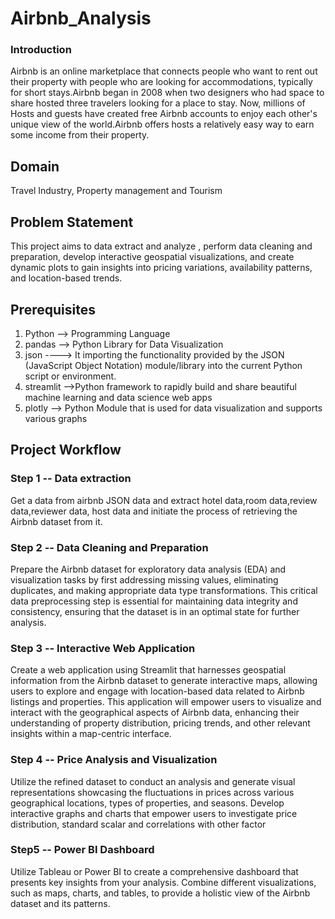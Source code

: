 # Airbnb_Analysis

### Introduction
Airbnb is an online marketplace that connects people who want to rent out their property with people who are looking for accommodations, typically for short stays.Airbnb began in 2008 when two designers who had space to share hosted three travelers looking for a place to stay. Now, millions of Hosts and guests have created free Airbnb accounts to enjoy each other's unique view of the world.Airbnb offers hosts a relatively easy way to earn some income from their property.

## Domain 
Travel Industry, Property management and Tourism

## Problem Statement 
This project aims to data extract and analyze , perform data cleaning and preparation, develop interactive geospatial visualizations, and create dynamic plots to gain insights into pricing variations, availability patterns, and location-based trends.

## Prerequisites
1. Python --> Programming Language
2. pandas --> Python Library for Data Visualization
3. json ----> It importing the functionality provided by the JSON (JavaScript Object Notation) module/library into the current Python script or environment.
4. streamlit -->Python framework to rapidly build and share beautiful machine learning and data science web apps
5. plotly --> Python Module that is used for data visualization and supports various graphs

## Project Workflow
### Step 1 -- Data extraction
Get a data from airbnb JSON data and extract hotel data,room data,review data,reviewer data, host data and initiate the process of retrieving the Airbnb dataset from it.

### Step 2 -- Data Cleaning and Preparation
Prepare the Airbnb dataset for exploratory data analysis (EDA) and visualization tasks by first addressing missing values, eliminating duplicates, and making appropriate data type transformations. This critical data preprocessing step is essential for maintaining data integrity and consistency, ensuring that the dataset is in an optimal state for further analysis.

### Step 3 -- Interactive Web Application
Create a web application using Streamlit that harnesses geospatial information from the Airbnb dataset to generate interactive maps, allowing users to explore and engage with location-based data related to Airbnb listings and properties. This application will empower users to visualize and interact with the geographical aspects of Airbnb data, enhancing their understanding of property distribution, pricing trends, and other relevant insights within a map-centric interface.

### Step 4 -- Price Analysis and Visualization
Utilize the refined dataset to conduct an analysis and generate visual representations showcasing the fluctuations in prices across various geographical locations, types of properties, and seasons. Develop interactive graphs and charts that empower users to investigate price distribution, standard scalar and correlations with other factor

### Step5 -- Power BI Dashboard
Utilize Tableau or Power BI to create a comprehensive dashboard that presents key insights from your analysis. Combine different visualizations, such as maps, charts, and tables, to provide a holistic view of the Airbnb dataset and its patterns.
